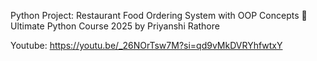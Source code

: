 Python Project: Restaurant Food Ordering System with OOP Concepts 🚀 Ultimate Python Course 2025 by Priyanshi Rathore

Youtube: https://youtu.be/_26NOrTsw7M?si=qd9vMkDVRYhfwtxY